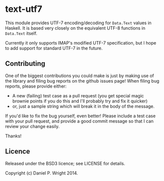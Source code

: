 text-utf7
=========

This module provides UTF-7 encoding/decoding for `Data.Text` values in Haskell.
It is based very closely on the equivalent UTF-8 functions in `Data.Text`
itself.

Currently it only supports IMAP's modified UTF-7 specification, but I hope to
add support for standard UTF-7 in the future.

Contributing
------------

One of the biggest contributions you could make is just by making use of the
library and filing bug reports on the github issues page!  When filing bug
reports, please provide either:

- A new (failing) test case as a pull request (you get special magic brownie
  points if you do this and I'll probably try and fix it quicker)
- or, just a sample string which will break it in the body of the message.

If you'd like to fix the bug yourself, even better!  Please include a test case
with your pull request, and provide a good commit message so that I can review
your change easily.

Thanks!

Licence
-------

Released under the BSD3 licence; see LICENSE for details.

Copyright (c) Daniel P. Wright 2014.
